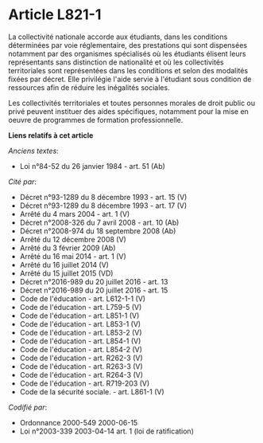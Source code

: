 # Article L821-1

La collectivité nationale accorde aux étudiants, dans les conditions déterminées par voie réglementaire, des prestations qui
sont dispensées notamment par des organismes spécialisés où les étudiants élisent leurs représentants sans distinction de
nationalité et où les collectivités territoriales sont représentées dans les conditions et selon des modalités fixées par
décret. Elle privilégie l'aide servie à l'étudiant sous condition de ressources afin de réduire les inégalités sociales.

Les collectivités territoriales et toutes personnes morales de droit public ou privé peuvent instituer des aides spécifiques,
notamment pour la mise en oeuvre de programmes de formation professionnelle.

**Liens relatifs à cet article**

_Anciens textes_:

  - Loi n°84-52 du 26 janvier 1984 - art. 51 (Ab)

_Cité par_:

  - Décret n°93-1289 du 8 décembre 1993 - art. 15 (V)
  - Décret n°93-1289 du 8 décembre 1993 - art. 17 (V)
  - Arrêté du 4 mars 2004 - art. 1 (V)
  - Décret n°2008-326 du 7 avril 2008 - art. 10 (Ab)
  - Décret n°2008-974 du 18 septembre 2008 (Ab)
  - Arrêté du 12 décembre 2008 (V)
  - Arrêté du 3 février 2009 (Ab)
  - Arrêté du 16 mai 2014 - art. 1 (V)
  - Arrêté du 16 juillet 2014 (V)
  - Arrêté du 15 juillet 2015 (VD)
  - Décret n°2016-989 du 20 juillet 2016 - art. 13
  - Décret n°2016-989 du 20 juillet 2016 - art. 15
  - Code de l'éducation - art. L612-1-1 (V)
  - Code de l'éducation - art. L759-5 (V)
  - Code de l'éducation - art. L851-1 (V)
  - Code de l'éducation - art. L853-1 (V)
  - Code de l'éducation - art. L853-2 (V)
  - Code de l'éducation - art. L854-1 (V)
  - Code de l'éducation - art. L854-2 (V)
  - Code de l'éducation - art. R262-3 (V)
  - Code de l'éducation - art. R263-3 (V)
  - Code de l'éducation - art. R264-3 (V)
  - Code de l'éducation - art. R719-203 (V)
  - Code de la sécurité sociale. - art. L861-1 (V)

_Codifié par_:

  - Ordonnance 2000-549 2000-06-15
  - Loi n°2003-339 2003-04-14 art. 1 (loi de ratification)
